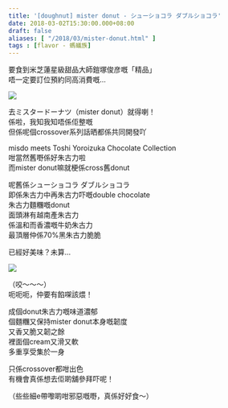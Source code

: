 ```yaml
---
title: '[doughnut] mister donut - シューショコラ ダブルショコラ'
date: 2018-03-02T15:30:00.000+08:00
draft: false
aliases: [ "/2018/03/mister-donut.html" ]
tags : [flavor - 螞蟻族]
---
```


要食到米芝蓮星級甜品大師鎧塚俊彦嘅「精品」  
唔一定要訂位預約同高消費嘅...  

[![](https://c1.staticflickr.com/5/4627/39844279034_facec95dc6_z.jpg)](https://c1.staticflickr.com/5/4627/39844279034_facec95dc6_z.jpg)

去ミスタードーナツ（mister donut）就得喇！  
係啦，我知我知唔係佢整嘅  
但係呢個crossover系列話晒都係共同開發吖  
  
misdo meets Toshi Yoroizuka Chocolate Collection  
咁當然舊嘢係好朱古力啦  
而mister donut嘛就梗係cross舊donut  
  
呢舊係シューショコラ ダブルショコラ  
即係朱古力中再朱古力吓嘅double chocolate  
朱古力麵糰嘅donut  
面頭淋有越南產朱古力  
係溫和而香濃嘅牛奶朱古力  
最頂層仲係70%黑朱古力脆脆  
  
已經好美味？未算...  

[![](https://c1.staticflickr.com/5/4660/25684142117_3a524fc300_z.jpg)](https://c1.staticflickr.com/5/4660/25684142117_3a524fc300_z.jpg)

（咬～～～）  
呃呃呃，仲要有餡㗎該煨！  
  
  
成個donut朱古力嘅味道濃郁  
個麵糰又保持mister donut本身嘅韌度  
又香又脆又韌之餘  
裡面個cream又滑又軟  
多重享受集於一身  
  
只係crossover都咁出色  
有機會真係想去佢啲舖參拜吓呢！  
  
  
（些些細e帶嚟啲咁邪惡嘅嘢，真係好好食～）
